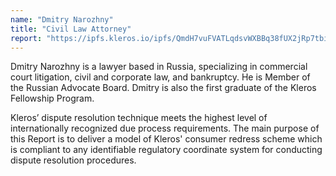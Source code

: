 ```yaml
---
name: "Dmitry Narozhny"
title: "Civil Law Attorney"
report: "https://ipfs.kleros.io/ipfs/QmdH7vuFVATLqdsvWXBBq38fUX2jRp7tbiQ1MvBr8SDxBc"
---
```


Dmitry Narozhny is a lawyer based in Russia, specializing in commercial court litigation, civil and corporate law, and bankruptcy. He is Member of the Russian Advocate Board. Dmitry is also the first graduate of the Kleros Fellowship Program.

Kleros’ dispute resolution technique meets the highest level of internationally
recognized due process requirements. The main purpose of this Report is to deliver a model of Kleros' consumer redress scheme which is compliant to any identifiable regulatory coordinate system for conducting dispute resolution procedures.
